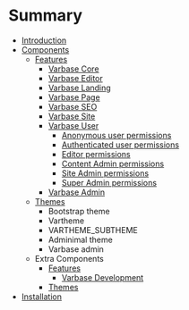# Summary

* [Introduction](README.md)
* [Components](chapter1.md)
    * [Features](features.md)
        * [Varbase Core](varbase-core.md)
        * [Varbase Editor](varbase-editor.md)
        * [Varbase Landing](varbase-landing.md)
        * [Varbase Page](varbase-page.md)
        * [Varbase SEO](varbase-seo.md)
        * [Varbase Site](varbase-site.md)
        * [Varbase User](varbase-user.md)
            * [Anonymous user permissions](anonymous-user-permissions.md)
            * [Authenticated user permissions](authenticated-user-permissions.md)
            * [Editor permissions](editor-permissions.md)
            * [Content Admin permissions](content-admin-permissions.md)
            * [Site Admin permissions](site-admin-permissions.md)
            * [Super Admin permissions](super-admin-permissions.md)
        * [Varbase Admin](varbase-admin.md)
    * [Themes](themes.md)
        * Bootstrap theme
        * Vartheme
        * VARTHEME\_SUBTHEME
        * Adminimal theme
        * Varbase admin
    * Extra Components
        * [Features](features.md)
            * [Varbase Development](varbase-development.md)
        * [Themes](themes.md)
* [Installation](installation.md)

